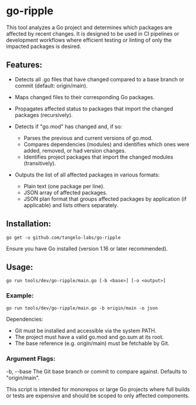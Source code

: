 # go-ripple
 This tool analyzes a Go project and determines which packages are affected by recent changes.
 It is designed to be used in CI pipelines or development workflows where efficient testing or linting
 of only the impacted packages is desired.

 ## Features:

 - Detects all .go files that have changed compared to a base branch or commit (default: origin/main).
 - Maps changed files to their corresponding Go packages.
 - Propagates affected status to packages that import the changed packages (recursively).
 - Detects if "go.mod" has changed and, if so:
   - Parses the previous and current versions of go.mod.
   - Compares dependencies (modules) and identifies which ones were added, removed, or had version changes.
   - Identifies project packages that import the changed modules (transitively).

 - Outputs the list of all affected packages in various formats:
   - Plain text (one package per line).
   - JSON array of affected packages.
   - JSON plan format that groups affected packages by application (if applicable) and lists others separately.
 ## Installation:

    go get -u github.com/tangelo-labs/go-ripple

 Ensure you have Go installed (version 1.16 or later recommended).
 ## Usage:

	go run tools/dev/go-ripple/main.go [-b <base>] [-o <output>]

 ### Example:

	go run tools/dev/go-ripple/main.go -b origin/main -o json

 Dependencies:

 - Git must be installed and accessible via the system PATH.
 - The project must have a valid go.mod and go.sum at its root.
 - The base reference (e.g. origin/main) must be fetchable by Git.

 ### Argument Flags:

 -b, --base   The Git base branch or commit to compare against. Defaults to "origin/main".

 This script is intended for monorepos or large Go projects where full builds or tests
 are expensive and should be scoped to only affected components.